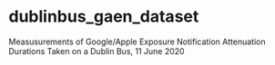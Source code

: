 # dublinbus_gaen_dataset
Measusurements of Google/Apple Exposure Notification Attenuation Durations Taken on a Dublin Bus, 11 June 2020
